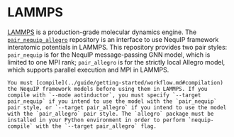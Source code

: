 # LAMMPS

[LAMMPS](https://docs.lammps.org/Manual.html) is a production-grade molecular dynamics engine. 
The [`pair_nequip_allegro`](https://github.com/mir-group/pair_nequip_allegro) repository is an interface to use NequIP framework interatomic potentials in LAMMPS.
This repository provides two pair styles: `pair_nequip` is for the NequIP message-passing GNN model, which is limited to one MPI rank; `pair_allegro` is for the strictly local Allegro model, which supports parallel execution and MPI in LAMMPS.

```{important}
You must [compile](../guide/getting-started/workflow.md#compilation) the NequIP framework models before using them in LAMMPS. If you compile with `--mode aotinductor`, you must specify `--target pair_nequip` if you intend to use the model with the `pair_nequip` pair style, or `--target pair_allegro` if you intend to use the model with the `pair_allegro` pair style. The `allegro` package must be installed in your Python environment in order to perform `nequip-compile` with the `--target pair_allegro` flag.
```